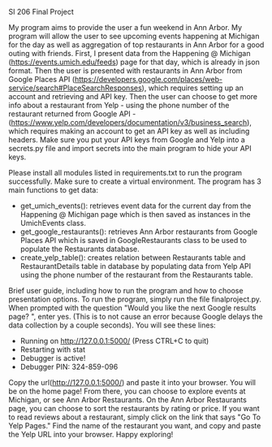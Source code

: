 SI 206 Final Project

My program aims to provide the user a fun weekend in Ann Arbor. My program will allow the user to see upcoming events happening at Michigan for the day as well as aggregation of top restaurants in Ann Arbor for a good outing with friends. First, I present data from the Happening @ Michigan (https://events.umich.edu/feeds) page for that day, which is already in json format. Then the user is presented with restaurants in Ann Arbor from Google Places API (https://developers.google.com/places/web-service/search#PlaceSearchResponses), which requires setting up an account and retrieving and API key. Then the user can choose to get more info about a restaurant from Yelp - using the phone number of the restaurant returned from Google API - (https://www.yelp.com/developers/documentation/v3/business_search), which requires making an account to get an API key as well as including headers. Make sure you put your API keys from Google and Yelp into a secrets.py file and import secrets into the main program to hide your API keys.

Please install all modules listed in requirements.txt to run the program successfully. Make sure to create a virtual environment. 
The program has 3 main functions to get data:
- get_umich_events(): retrieves event data for the current day from the Happening @ Michigan page which is then saved as instances in the UmichEvents class.
- get_google_restaurants(): retrieves Ann Arbor restaurants from Google Places API which is saved in GoogleRestaurants class to be used to populate the Restaurants database.
- create_yelp_table(): creates relation between Restaurants table and RestaurantDetails table in database by populating data from Yelp API using the phone number of the restaurant from the Restaurants table.

Brief user guide, including how to run the program and how to choose presentation options.
To run the program, simply run the file finalproject.py. When prompted with the question "Would you like the next Google results page? ", enter yes. (This is to not cause an error because Google delays the data collection by a couple seconds). You will see these lines:
  - Running on http://127.0.0.1:5000/ (Press CTRL+C to quit)
  - Restarting with stat
  - Debugger is active!
  - Debugger PIN: 324-859-096


Copy the url(http://127.0.0.1:5000/) and paste it into your browser. You will be on the home page! From there, you can choose to explore events at Michigan, or see Ann Arbor Restaurants. On the Ann Arbor Restaurants page, you can choose to sort the restaurants by rating or price. If you want to read reviews about a restaurant, simply click on the link that says "Go To Yelp Pages." Find the name of the restaurant you want, and copy and paste the Yelp URL into your browser.
Happy exploring!
